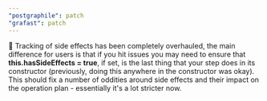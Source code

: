 ```yaml
---
"postgraphile": patch
"grafast": patch
---
```


🚨 Tracking of side effects has been completely overhauled, the main difference
for users is that if you hit issues you may need to ensure that
**this.hasSideEffects = true**, if set, is the last thing that your step does in
its constructor (previously, doing this anywhere in the constructor was okay).
This should fix a number of oddities around side effects and their impact on the
operation plan - essentially it's a lot stricter now.
